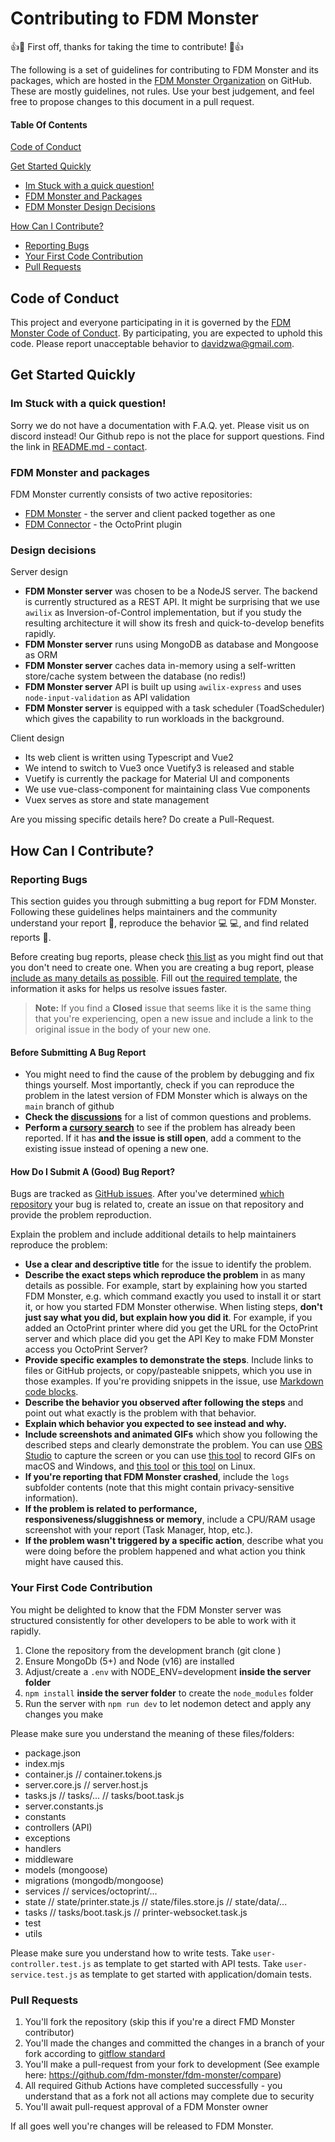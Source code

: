 # Contributing to FDM Monster

:+1::tada: First off, thanks for taking the time to contribute! :tada::+1:

The following is a set of guidelines for contributing to FDM Monster and its packages, which are hosted in the [FDM Monster Organization](https://github.com/fdm-monster) on GitHub. These are mostly guidelines, not rules. Use your best judgement, and feel free to propose changes to this document in a pull request.

#### Table Of Contents

[Code of Conduct](#code-of-conduct)

[Get Started Quickly](#get-started-quickly)

-   [Im Stuck with a quick question!](#im-stuck-with-a-quick-question)
-   [FDM Monster and Packages](#fdm-monster-and-packages)
-   [FDM Monster Design Decisions](#design-decisions)

[How Can I Contribute?](#how-can-i-contribute)

-   [Reporting Bugs](#reporting-bugs)
-   [Your First Code Contribution](#your-first-code-contribution)
-   [Pull Requests](#pull-requests)

## Code of Conduct

This project and everyone participating in it is governed by the [FDM Monster Code of Conduct](CODE_OF_CONDUCT.md). By participating, you are expected to uphold this code. Please report unacceptable behavior to [davidzwa@gmail.com](mailto:davidzwa@gmail.com).

## Get Started Quickly

### Im Stuck with a quick question!

Sorry we do not have a documentation with F.A.Q. yet. Please visit us on discord instead! Our Github repo is not the place for support questions. Find the link in [README.md - contact](README.md#contact).

### FDM Monster and packages

FDM Monster currently consists of two active repositories:

-   [FDM Monster](https://github.com/fdm-monster/fdm-monster) - the server and client packed together as one
-   [FDM Connector](https://github.com/fdm-monster/fdm-connector) - the OctoPrint plugin

### Design decisions

Server design

-   **FDM Monster server** was chosen to be a NodeJS server. The backend is currently structured as a REST API. It might be surprising that we use `awilix` as Inversion-of-Control implementation, but if you study the resulting architecture it will show its fresh and quick-to-develop benefits rapidly.
-   **FDM Monster server** runs using MongoDB as database and Mongoose as ORM
-   **FDM Monster server** caches data in-memory using a self-written store/cache system between the database (no redis!)
-   **FDM Monster server** API is built up using `awilix-express` and uses `node-input-validation` as API validation
-   **FDM Monster server** is equipped with a task scheduler (ToadScheduler) which gives the capability to run workloads in the background.

Client design

-   Its web client is written using Typescript and Vue2
-   We intend to switch to Vue3 once Vuetify3 is released and stable
-   Vuetify is currently the package for Material UI and components
-   We use vue-class-component for maintaining class Vue components
-   Vuex serves as store and state management

Are you missing specific details here? Do create a Pull-Request.

## How Can I Contribute?

### Reporting Bugs

This section guides you through submitting a bug report for FDM Monster. Following these guidelines helps maintainers and the community understand your report :pencil:, reproduce the behavior :computer: :computer:, and find related reports :mag_right:.

Before creating bug reports, please check [this list](#before-submitting-a-bug-report) as you might find out that you don't need to create one. When you are creating a bug report, please [include as many details as possible](#how-do-i-submit-a-good-bug-report). Fill out [the required template](https://github.com/fdm-monster/.github/blob/development/.github/ISSUE_TEMPLATE/bug_report.md), the information it asks for helps us resolve issues faster.

> **Note:** If you find a **Closed** issue that seems like it is the same thing that you're experiencing, open a new issue and include a link to the original issue in the body of your new one.

#### Before Submitting A Bug Report

-   You might need to find the cause of the problem by debugging and fix things yourself. Most importantly, check if you can reproduce the problem in the latest version of FDM Monster which is always on the `main` branch of github
-   **Check the [discussions](https://github.com/fdm-monster/fdm-monster/discussions)** for a list of common questions and problems.
-   **Perform a [cursory search](https://github.com/search?q=+is%3Aissue+user%3Afdm-monster)** to see if the problem has already been reported. If it has **and the issue is still open**, add a comment to the existing issue instead of opening a new one.

#### How Do I Submit A (Good) Bug Report?

Bugs are tracked as [GitHub issues](https://guides.github.com/features/issues/). After you've determined [which repository](#fdm-monster-and-packages) your bug is related to, create an issue on that repository and provide the problem reproduction.

Explain the problem and include additional details to help maintainers reproduce the problem:

-   **Use a clear and descriptive title** for the issue to identify the problem.
-   **Describe the exact steps which reproduce the problem** in as many details as possible. For example, start by explaining how you started FDM Monster, e.g. which command exactly you used to install it or start it, or how you started FDM Monster otherwise. When listing steps, **don't just say what you did, but explain how you did it**. For example, if you added an OctoPrint printer where did you get the URL for the OctoPrint server and which place did you get the API Key to make FDM Monster access you OctoPrint Server?
-   **Provide specific examples to demonstrate the steps**. Include links to files or GitHub projects, or copy/pasteable snippets, which you use in those examples. If you're providing snippets in the issue, use [Markdown code blocks](https://help.github.com/articles/markdown-basics/#multiple-lines).
-   **Describe the behavior you observed after following the steps** and point out what exactly is the problem with that behavior.
-   **Explain which behavior you expected to see instead and why.**
-   **Include screenshots and animated GIFs** which show you following the described steps and clearly demonstrate the problem. You can use [OBS Studio](https://obsproject.com/) to capture the screen or you can use [this tool](https://www.cockos.com/licecap/) to record GIFs on macOS and Windows, and [this tool](https://github.com/colinkeenan/silentcast) or [this tool](https://github.com/GNOME/byzanz) on Linux.
-   **If you're reporting that FDM Monster crashed**, include the `logs` subfolder contents (note that this might contain privacy-sensitive information).
-   **If the problem is related to performance, responsiveness/sluggishness or memory**, include a CPU/RAM usage screenshot with your report (Task Manager, htop, etc.).
-   **If the problem wasn't triggered by a specific action**, describe what you were doing before the problem happened and what action you think might have caused this.

### Your First Code Contribution

You might be delighted to know that the FDM Monster server was structured consistently for other developers to be able to work with it rapidly.

1.  Clone the repository from the development branch (git clone )
2.  Ensure MongoDb (5+) and Node (v16) are installed
3.  Adjust/create a `.env` with NODE_ENV=development **inside the server folder**
4.  `npm install` **inside the server folder** to create the `node_modules` folder
5.  Run the server with `npm run dev` to let nodemon detect and apply any changes you make

Please make sure you understand the meaning of these files/folders:

-   package.json
-   index.mjs
-   container.js // container.tokens.js
-   server.core.js // server.host.js
-   tasks.js // tasks/... // tasks/boot.task.js
-   server.constants.js
-   constants
-   controllers (API)
-   exceptions
-   handlers
-   middleware
-   models (mongoose)
-   migrations (mongodb/mongoose)
-   services // services/octoprint/...
-   state // state/printer.state.js // state/files.store.js // state/data/...
-   tasks // tasks/boot.task.js // printer-websocket.task.js
-   test
-   utils

Please make sure you understand how to write tests. Take `user-controller.test.js` as template to get started with API tests.
Take `user-service.test.js` as template to get started with application/domain tests.

### Pull Requests

1.  You'll fork the repository (skip this if you're a direct FMD Monster contributor)
2.  You'll made the changes and committed the changes in a branch of your fork according to [gitflow standard](https://www.atlassian.com/git/tutorials/comparing-workflows/gitflow-workflow)
3.  You'll make a pull-request from your fork to development (See example here: https://github.com/fdm-monster/fdm-monster/compare)
4.  All required Github Actions have completed successfully - you understand that as a fork not all actions may complete due to security
5.  You'll await pull-request approval of a FDM Monster owner

If all goes well you're changes will be released to FDM Monster.
